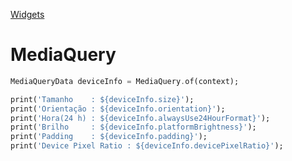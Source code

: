 [Widgets](https://github.com/leofds/flutter-class/blob/master/flutter/widgets/README.md)

# MediaQuery

```dart
MediaQueryData deviceInfo = MediaQuery.of(context);

print('Tamanho    : ${deviceInfo.size}');
print('Orientação : ${deviceInfo.orientation}');
print('Hora(24 h) : ${deviceInfo.alwaysUse24HourFormat}');
print('Brilho     : ${deviceInfo.platformBrightness}');
print('Padding    : ${deviceInfo.padding}');
print('Device Pixel Ratio : ${deviceInfo.devicePixelRatio}');
```
